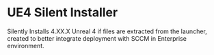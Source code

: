 # UE4 Silent Installer
 Silently Installs 4.XX.X Unreal 4 if files are extracted from the launcher, created to better integrate deployment with SCCM in Enterprise environment.
